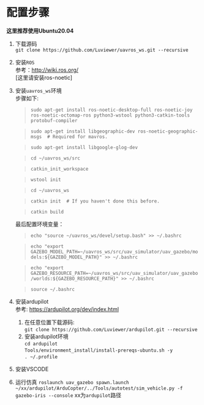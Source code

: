 # 配置步骤      

**这里推荐使用Ubuntu20.04** 
   
1. 下载源码     
   `git clone https://github.com/Luviewer/uavros_ws.git --recursive`
2. 安装`ROS`      
   参考：http://wiki.ros.org/     
   [这里请安装ros-noetic]  

3. 安装`uavros_ws`环境    
    步骤如下:  
    >`sudo apt-get install ros-noetic-desktop-full ros-noetic-joy ros-noetic-octomap-ros python3-wstool python3-catkin-tools protobuf-compiler`      

    >`sudo apt-get install libgeographic-dev ros-noetic-geographic-msgs  # Required for mavros.`     

    >`sudo apt-get install libgoogle-glog-dev`  

    >`cd ~/uavros_ws/src`

    >`catkin_init_workspace`    

    >`wstool init`

    >`cd ~/uavros_ws`

    >`catkin init  # If you haven't done this before. `
    
    >`catkin build`

    最后配置环境变量：

    >`echo "source ~/uavros_ws/devel/setup.bash" >> ~/.bashrc`    

    >`echo "export GAZEBO_MODEL_PATH=~/uavros_ws/src/uav_simulator/uav_gazebo/models:${GAZEBO_MODEL_PATH}" >> ~/.bashrc`  

    >`echo "export GAZEBO_RESOURCE_PATH=~/uavros_ws/src/uav_simulator/uav_gazebo/worlds:${GAZEBO_RESOURCE_PATH}" >> ~/.bashrc`    

    >`source ~/.bashrc`

4. 安装ardupilot            
    参考: https://ardupilot.org/dev/index.html      
    1. 在任意位置下载源码:        
    `git clone https://github.com/Luviewer/ardupilot.git --recursive`     
    2. 安装ardupilot环境        
    `cd ardupilot`      
    `Tools/environment_install/install-prereqs-ubuntu.sh -y`        
    `. ~/.profile`

5. 安装VSCODE
   
6. 运行仿真
   `roslaunch uav_gazebo spawn.launch`
   `~/xx/ardupilot/ArduCopter/../Tools/autotest/sim_vehicle.py -f gazebo-iris --console` xx为`ardupilot`路径